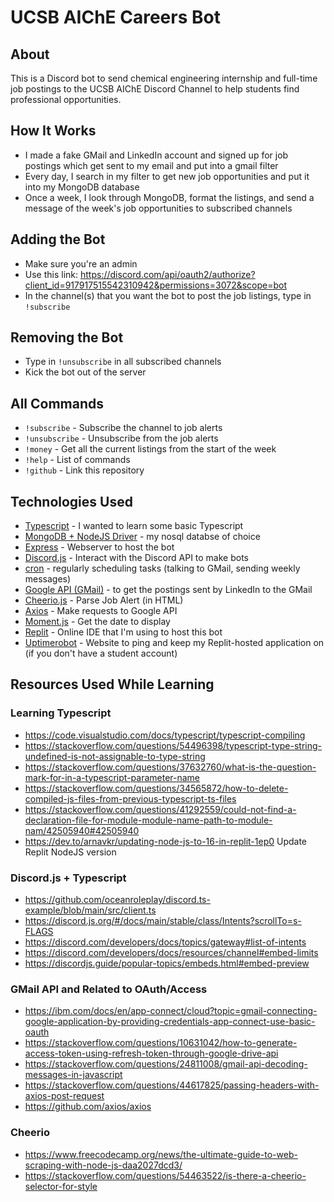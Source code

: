 # UCSB AIChE Careers Bot
## About
This is a Discord bot to send chemical engineering internship and full-time job postings to the UCSB AIChE Discord Channel to help students find professional opportunities.

## How It Works
* I made a fake GMail and LinkedIn account and signed up for job postings which get sent to my email and put into a gmail filter
* Every day, I search in my filter to get new job opportunities and put it into my MongoDB database
* Once a week, I look through MongoDB, format the listings, and send a message of the week's job opportunities to subscribed channels

## Adding the Bot
* Make sure you're an admin
* Use this link: https://discord.com/api/oauth2/authorize?client_id=917917515542310942&permissions=3072&scope=bot
* In the channel(s) that you want the bot to post the job listings, type in `!subscribe`

## Removing the Bot
* Type in `!unsubscribe` in all subscribed channels
* Kick the bot out of the server

## All Commands
* `!subscribe` - Subscribe the channel to job alerts
* `!unsubscribe` - Unsubscribe from the job alerts
* `!money` - Get all the current listings from the start of the week
* `!help` - List of commands
* `!github` - Link this repository

## Technologies Used
* [Typescript](https://www.typescriptlang.org/) - I wanted to learn some basic Typescript
* [MongoDB + NodeJS Driver](https://docs.mongodb.com/drivers/node/current/) - my nosql databse of choice
* [Express](https://expressjs.com/) - Webserver to host the bot
* [Discord.js](https://discord.js.org/#/) - Interact with the Discord API to make bots
* [cron](https://www.npmjs.com/package/cron) - regularly scheduling tasks (talking to GMail, sending weekly messages)
* [Google API (GMail)](https://developers.google.com/gmail/api) - to get the postings sent by LinkedIn to the GMail
* [Cheerio.js](https://cheerio.js.org/) - Parse Job Alert (in HTML) 
* [Axios](https://www.npmjs.com/package/axios) - Make requests to Google API
* [Moment.js](https://momentjs.com/) - Get the date to display
* [Replit](https://replit.com/) - Online IDE that I'm using to host this bot
* [Uptimerobot](https://uptimerobot.com/) - Website to ping and keep my Replit-hosted application on (if you don't have a student account)

## Resources Used While Learning

### Learning Typescript
* https://code.visualstudio.com/docs/typescript/typescript-compiling
* https://stackoverflow.com/questions/54496398/typescript-type-string-undefined-is-not-assignable-to-type-string
* https://stackoverflow.com/questions/37632760/what-is-the-question-mark-for-in-a-typescript-parameter-name
* https://stackoverflow.com/questions/34565872/how-to-delete-compiled-js-files-from-previous-typescript-ts-files
* https://stackoverflow.com/questions/41292559/could-not-find-a-declaration-file-for-module-module-name-path-to-module-nam/42505940#42505940
* https://dev.to/arnavkr/updating-node-js-to-16-in-replit-1ep0 Update Replit NodeJS version

### Discord.js + Typescript
* https://github.com/oceanroleplay/discord.ts-example/blob/main/src/client.ts
* https://discord.js.org/#/docs/main/stable/class/Intents?scrollTo=s-FLAGS
* https://discord.com/developers/docs/topics/gateway#list-of-intents
* https://discord.com/developers/docs/resources/channel#embed-limits
* https://discordjs.guide/popular-topics/embeds.html#embed-preview

### GMail API and Related to OAuth/Access
* https://ibm.com/docs/en/app-connect/cloud?topic=gmail-connecting-google-application-by-providing-credentials-app-connect-use-basic-oauth
* https://stackoverflow.com/questions/10631042/how-to-generate-access-token-using-refresh-token-through-google-drive-api
* https://stackoverflow.com/questions/24811008/gmail-api-decoding-messages-in-javascript
* https://stackoverflow.com/questions/44617825/passing-headers-with-axios-post-request
* https://github.com/axios/axios

### Cheerio
* https://www.freecodecamp.org/news/the-ultimate-guide-to-web-scraping-with-node-js-daa2027dcd3/
* https://stackoverflow.com/questions/54463522/is-there-a-cheerio-selector-for-style